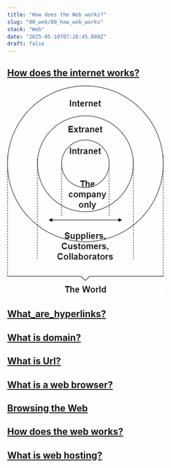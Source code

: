 ```yaml
---
title: "How does the Web works?"
slug: "00_web/00_how_web_works"
stack: "Web"
date: "2025-05-10T07:26:45.889Z"
draft: false
---
```



## [How does the internet works?](https://developer.mozilla.org/en-US/docs/Learn_web_development/Howto/Web_mechanics/How_does_the_Internet_work)



![Internet Vs Extranet Vs Intranet](../../../src/images/00_web/w-9.png)

## [What_are_hyperlinks?](https://developer.mozilla.org/en-US/docs/Learn_web_development/Howto/Web_mechanics/What_are_hyperlinks)

## [What is domain?](https://developer.mozilla.org/en-US/docs/Learn_web_development/Howto/Web_mechanics/What_is_a_domain_name)

## [What is Url?](https://developer.mozilla.org/en-US/docs/Learn_web_development/Howto/Web_mechanics/What_is_a_URL)

## [What is a web browser?](https://developer.mozilla.org/en-US/docs/Learn_web_development/Howto/Web_mechanics/What_is_a_web_server)

## [Browsing the Web](https://developer.mozilla.org/en-US/docs/Learn_web_development/Getting_started/Environment_setup/Browsing_the_web)

## [How does the web works?](https://developer.mozilla.org/en-US/docs/Learn_web_development/Getting_started/Web_standards/How_the_web_works)

## [What is web hosting?](https://www.namecheap.com/guru-guides/what-is-web-hosting/)

